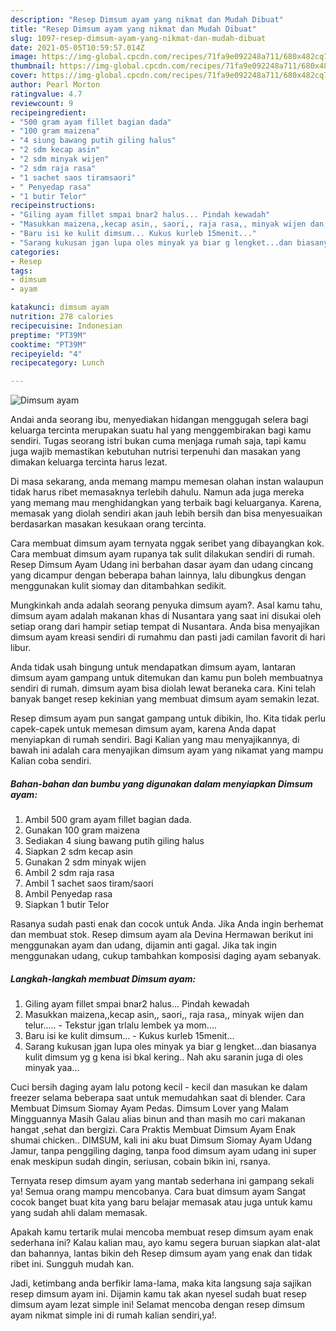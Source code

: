```yaml
---
description: "Resep Dimsum ayam yang nikmat dan Mudah Dibuat"
title: "Resep Dimsum ayam yang nikmat dan Mudah Dibuat"
slug: 1097-resep-dimsum-ayam-yang-nikmat-dan-mudah-dibuat
date: 2021-05-05T10:59:57.014Z
image: https://img-global.cpcdn.com/recipes/71fa9e092248a711/680x482cq70/dimsum-ayam-foto-resep-utama.jpg
thumbnail: https://img-global.cpcdn.com/recipes/71fa9e092248a711/680x482cq70/dimsum-ayam-foto-resep-utama.jpg
cover: https://img-global.cpcdn.com/recipes/71fa9e092248a711/680x482cq70/dimsum-ayam-foto-resep-utama.jpg
author: Pearl Morton
ratingvalue: 4.7
reviewcount: 9
recipeingredient:
- "500 gram ayam fillet bagian dada"
- "100 gram maizena"
- "4 siung bawang putih giling halus"
- "2 sdm kecap asin"
- "2 sdm minyak wijen"
- "2 sdm raja rasa"
- "1 sachet saos tiramsaori"
- " Penyedap rasa"
- "1 butir Telor"
recipeinstructions:
- "Giling ayam fillet smpai bnar2 halus... Pindah kewadah"
- "Masukkan maizena,,kecap asin,, saori,, raja rasa,, minyak wijen dan telur.....  Tekstur jgan trlalu lembek ya mom...."
- "Baru isi ke kulit dimsum... Kukus kurleb 15menit..."
- "Sarang kukusan jgan lupa oles minyak ya biar g lengket...dan biasanya kulit dimsum yg g kena isi bkal kering.. Nah aku saranin juga di oles minyak yaa..."
categories:
- Resep
tags:
- dimsum
- ayam

katakunci: dimsum ayam 
nutrition: 278 calories
recipecuisine: Indonesian
preptime: "PT39M"
cooktime: "PT39M"
recipeyield: "4"
recipecategory: Lunch

---
```



![Dimsum ayam](https://img-global.cpcdn.com/recipes/71fa9e092248a711/680x482cq70/dimsum-ayam-foto-resep-utama.jpg)

Andai anda seorang ibu, menyediakan hidangan menggugah selera bagi keluarga tercinta merupakan suatu hal yang menggembirakan bagi kamu sendiri. Tugas seorang istri bukan cuma menjaga rumah saja, tapi kamu juga wajib memastikan kebutuhan nutrisi terpenuhi dan masakan yang dimakan keluarga tercinta harus lezat.

Di masa  sekarang, anda memang mampu memesan olahan instan walaupun tidak harus ribet memasaknya terlebih dahulu. Namun ada juga mereka yang memang mau menghidangkan yang terbaik bagi keluarganya. Karena, memasak yang diolah sendiri akan jauh lebih bersih dan bisa menyesuaikan berdasarkan masakan kesukaan orang tercinta. 

Cara membuat dimsum ayam ternyata nggak seribet yang dibayangkan kok. Cara membuat dimsum ayam rupanya tak sulit dilakukan sendiri di rumah. Resep Dimsum Ayam Udang ini berbahan dasar ayam dan udang cincang yang dicampur dengan beberapa bahan lainnya, lalu dibungkus dengan menggunakan kulit siomay dan ditambahkan sedikit.

Mungkinkah anda adalah seorang penyuka dimsum ayam?. Asal kamu tahu, dimsum ayam adalah makanan khas di Nusantara yang saat ini disukai oleh setiap orang dari hampir setiap tempat di Nusantara. Anda bisa menyajikan dimsum ayam kreasi sendiri di rumahmu dan pasti jadi camilan favorit di hari libur.

Anda tidak usah bingung untuk mendapatkan dimsum ayam, lantaran dimsum ayam gampang untuk ditemukan dan kamu pun boleh membuatnya sendiri di rumah. dimsum ayam bisa diolah lewat beraneka cara. Kini telah banyak banget resep kekinian yang membuat dimsum ayam semakin lezat.

Resep dimsum ayam pun sangat gampang untuk dibikin, lho. Kita tidak perlu capek-capek untuk memesan dimsum ayam, karena Anda dapat menyiapkan di rumah sendiri. Bagi Kalian yang mau menyajikannya, di bawah ini adalah cara menyajikan dimsum ayam yang nikamat yang mampu Kalian coba sendiri.

<!--inarticleads1-->

##### Bahan-bahan dan bumbu yang digunakan dalam menyiapkan Dimsum ayam:

1. Ambil 500 gram ayam fillet bagian dada.
1. Gunakan 100 gram maizena
1. Sediakan 4 siung bawang putih giling halus
1. Siapkan 2 sdm kecap asin
1. Gunakan 2 sdm minyak wijen
1. Ambil 2 sdm raja rasa
1. Ambil 1 sachet saos tiram/saori
1. Ambil  Penyedap rasa
1. Siapkan 1 butir Telor


Rasanya sudah pasti enak dan cocok untuk Anda. Jika Anda ingin berhemat dan membuat stok. Resep dimsum ayam ala Devina Hermawan berikut ini menggunakan ayam dan udang, dijamin anti gagal. Jika tak ingin menggunakan udang, cukup tambahkan komposisi daging ayam sebanyak. 

<!--inarticleads2-->

##### Langkah-langkah membuat Dimsum ayam:

1. Giling ayam fillet smpai bnar2 halus... Pindah kewadah
1. Masukkan maizena,,kecap asin,, saori,, raja rasa,, minyak wijen dan telur.....  - Tekstur jgan trlalu lembek ya mom....
1. Baru isi ke kulit dimsum... - Kukus kurleb 15menit...
1. Sarang kukusan jgan lupa oles minyak ya biar g lengket...dan biasanya kulit dimsum yg g kena isi bkal kering.. Nah aku saranin juga di oles minyak yaa...


Cuci bersih daging ayam lalu potong kecil - kecil dan masukan ke dalam freezer selama beberapa saat untuk memudahkan saat di blender. Cara Membuat Dimsum Siomay Ayam Pedas. Dimsum Lover yang Malam Mingguannya Masih Galau alias binun and than masih mo cari makanan hangat ,sehat dan bergizi. Cara Praktis Membuat Dimsum Ayam Enak shumai chicken.. DIMSUM, kali ini aku buat Dimsum Siomay Ayam Udang Jamur, tanpa penggiling daging, tanpa food dimsum ayam udang ini super enak meskipun sudah dingin, seriusan, cobain bikin ini, rsanya. 

Ternyata resep dimsum ayam yang mantab sederhana ini gampang sekali ya! Semua orang mampu mencobanya. Cara buat dimsum ayam Sangat cocok banget buat kita yang baru belajar memasak atau juga untuk kamu yang sudah ahli dalam memasak.

Apakah kamu tertarik mulai mencoba membuat resep dimsum ayam enak sederhana ini? Kalau kalian mau, ayo kamu segera buruan siapkan alat-alat dan bahannya, lantas bikin deh Resep dimsum ayam yang enak dan tidak ribet ini. Sungguh mudah kan. 

Jadi, ketimbang anda berfikir lama-lama, maka kita langsung saja sajikan resep dimsum ayam ini. Dijamin kamu tak akan nyesel sudah buat resep dimsum ayam lezat simple ini! Selamat mencoba dengan resep dimsum ayam nikmat simple ini di rumah kalian sendiri,ya!.

